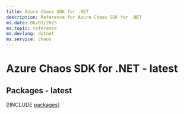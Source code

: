```yaml
---
title: Azure Chaos SDK for .NET
description: Reference for Azure Chaos SDK for .NET
ms.date: 06/03/2025
ms.topic: reference
ms.devlang: dotnet
ms.service: chaos
---
```

# Azure Chaos SDK for .NET - latest
## Packages - latest
[!INCLUDE [packages](chaos-index.md)]